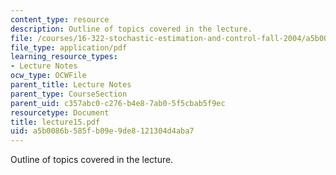 ```yaml
---
content_type: resource
description: Outline of topics covered in the lecture.
file: /courses/16-322-stochastic-estimation-and-control-fall-2004/a5b0086b585fb09e9de8121304d4aba7_lecture15.pdf
file_type: application/pdf
learning_resource_types:
- Lecture Notes
ocw_type: OCWFile
parent_title: Lecture Notes
parent_type: CourseSection
parent_uid: c357abc0-c276-b4e8-7ab0-5f5cbab5f9ec
resourcetype: Document
title: lecture15.pdf
uid: a5b0086b-585f-b09e-9de8-121304d4aba7
---
```

Outline of topics covered in the lecture.